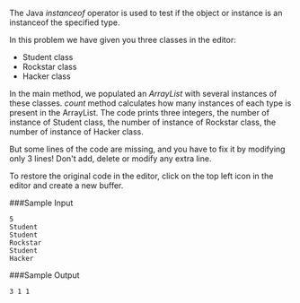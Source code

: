 The Java *instanceof* operator is used to test if the object or instance is an instanceof the specified type.

In this problem we have given you three classes in the editor:

* Student class
* Rockstar class
* Hacker class

In the main method, we populated an *ArrayList* with several instances of these classes. *count* method calculates how many instances of each type is present in the ArrayList. The code prints three integers, the number of instance of Student class, the number of instance of Rockstar class, the number of instance of Hacker class.

But some lines of the code are missing, and you have to fix it by modifying only 3 lines! Don't add, delete or modify any extra line.

To restore the original code in the editor, click on the top left icon in the editor and create a new buffer.

###Sample Input
```
5
Student
Student
Rockstar
Student
Hacker
```
###Sample Output
```
3 1 1
```
